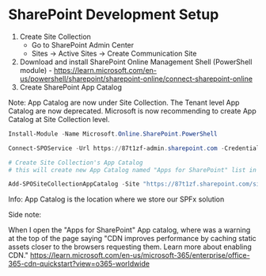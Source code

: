 # SharePoint Development Setup

1. Create Site Collection
   - Go to SharePoint Admin Center
   - Sites -> Active Sites -> Create Communication Site
2. Download and install SharePoint Online Management Shell (PowerShell module) - https://learn.microsoft.com/en-us/powershell/sharepoint/sharepoint-online/connect-sharepoint-online
3. Create SharePoint App Catalog

Note: App Catalog are now under Site Collection. The Tenant level App Catalog are now deprecated. Microsoft is now recommending to create App Catalog at Site Collection level.

```powershell
Install-Module -Name Microsoft.Online.SharePoint.PowerShell

Connect-SPOService -Url https://87t1zf-admin.sharepoint.com -Credential admin@contoso.com

# Create Site Collection's App Catalog
# this will create new App Catalog named "Apps for SharePoint" list in the site collection (go to Site contents of your site collection)

Add-SPOSiteCollectionAppCatalog -Site "https://87t1zf.sharepoint.com/sites/SPFxTrainingSite"
```

Info: App Catalog is the location where we store our SPFx solution

Side note:

When I open the "Apps for SharePoint" App catalog, where was a warning at the top of the page saying
"CDN improves performance by caching static assets closer to the browsers requesting them. Learn more about enabling CDN." https://learn.microsoft.com/en-us/microsoft-365/enterprise/office-365-cdn-quickstart?view=o365-worldwide

